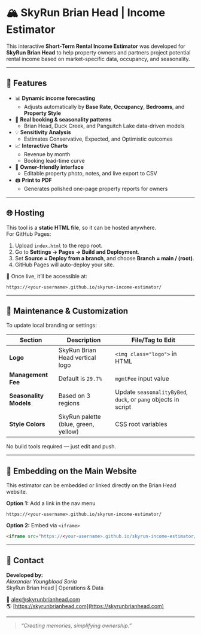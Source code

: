 # 🏔️ SkyRun Brian Head | Income Estimator

This interactive **Short-Term Rental Income Estimator** was developed for **SkyRun Brian Head** to help property owners and partners project potential rental income based on market-specific data, occupancy, and seasonality.

---

## 🔧 Features

- 📊 **Dynamic income forecasting**
  - Adjusts automatically by **Base Rate**, **Occupancy**, **Bedrooms**, and **Property Style**
- 📅 **Real booking & seasonality patterns**
  - Brian Head, Duck Creek, and Panguitch Lake data-driven models
- 💡 **Sensitivity Analysis**
  - Estimates Conservative, Expected, and Optimistic outcomes
- 📈 **Interactive Charts**
  - Revenue by month
  - Booking lead-time curve
- 🏡 **Owner-friendly interface**
  - Editable property photo, notes, and live export to CSV
- 🖨️ **Print to PDF**
  - Generates polished one-page property reports for owners

---

## 🌐 Hosting

This tool is a **static HTML file**, so it can be hosted anywhere.  
For GitHub Pages:

1. Upload `index.html` to the repo root.
2. Go to **Settings → Pages → Build and Deployment**.
3. Set **Source = Deploy from a branch**, and choose **Branch = main / (root)**.
4. GitHub Pages will auto-deploy your site.

🔗 Once live, it’ll be accessible at:
```
https://<your-username>.github.io/skyrun-income-estimator/
```

---

## 🧠 Maintenance & Customization

To update local branding or settings:

| Section | Description | File/Tag to Edit |
|----------|--------------|------------------|
| **Logo** | SkyRun Brian Head vertical logo | `<img class="logo">` in HTML |
| **Management Fee** | Default is `29.7%` | `mgmtFee` input value |
| **Seasonality Models** | Based on 3 regions | Update `seasonalityByBed`, `duck`, or `pang` objects in script |
| **Style Colors** | SkyRun palette (blue, green, yellow) | CSS root variables |

No build tools required — just edit and push.

---

## 🧩 Embedding on the Main Website

This estimator can be embedded or linked directly on the Brian Head website.

**Option 1:** Add a link in the nav menu  
```
https://<your-username>.github.io/skyrun-income-estimator/
```

**Option 2:** Embed via `<iframe>`  
```html
<iframe src="https://<your-username>.github.io/skyrun-income-estimator/" width="100%" height="1200" style="border:none;"></iframe>
```

---

## 👥 Contact

**Developed by:**  
_Alexander Youngblood Soria_  
SkyRun Brian Head | Operations & Data  

📧 [alex@skyrunbrianhead.com](mailto:alex@skyrunbrianhead.com)  
🌎 [https://skyrunbrianhead.com](https://skyrunbrianhead.com)

---

> _“Creating memories, simplifying ownership.”_
